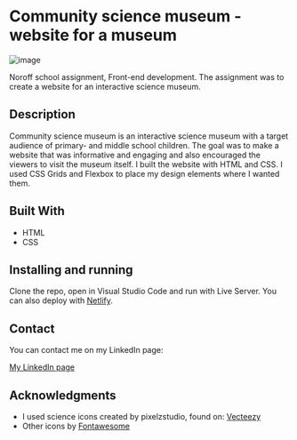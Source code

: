 # Community science museum - website for a museum

![image](https://raw.githubusercontent.com/toratapp/teidsvag-portfolio/main/images/community-science-museum-home-web.jpg)

Noroff school assignment, Front-end development. The assignment was to create a website for an interactive science museum.


## Description

Community science museum is an interactive science museum with a target audience of primary- and middle school children. The goal was to make a website that was informative and engaging and also encouraged the viewers to visit the museum itself. I built the website with HTML and CSS. I used CSS Grids and Flexbox to place my design elements where I wanted them.


## Built With

- HTML
- CSS


## Installing and running

Clone the repo, open in Visual Studio Code and run with Live Server. You can also deploy with [Netlify](https://www.netlify.com/).


## Contact

You can contact me on my LinkedIn page:

[My LinkedIn page](https://www.linkedin.com/in/toraoeidsvag)


## Acknowledgments

- I used science icons created by pixelzstudio, found on: [Vecteezy](https://www.vecteezy.com/vectorart/628871-science-icon-set-vector)
- Other icons by [Fontawesome](https://fontawesome.com/)
